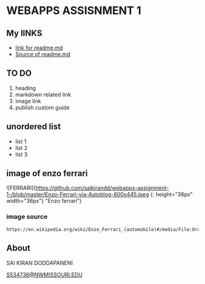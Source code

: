 #  WEBAPPS ASSISNMENT 1 #

## My lINKS ##
 -  [link for readme.md](https://saikirandd.github.io/webapps-assignment-1-/ "page")
-  [Source of readme.md ](https://github.com/saikirandd/webapps-assignment-1- "Source")

## TO DO ##
1. heading
1. markdown related link
1. image link
1. publish custom guide

## unordered list ##
- list 1
- list 2
- list 3

## image of enzo ferrari ##
![FERRARI](https://github.com/saikirandd/webapps-assignment-1-/blob/master/Enzo-Ferrari-via-Autoblog-800x445.jpeg {: height="36px" width="36px"} "Enzo ferrari")

### image source ###
```
https://en.wikipedia.org/wiki/Enzo_Ferrari_(automobile)#/media/File:Orange_Enzo_Ferrari_(7191948164).jpg
```
## About ##
SAI KIRAN DODDAPANENI

S534736@NWMISSOURI.EDU
